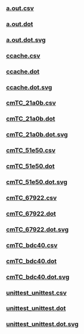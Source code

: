 ### [a.out.csv](a.out.csv)
### [a.out.dot](a.out.dot)
### [a.out.dot.svg](a.out.dot.svg)
### [ccache.csv](ccache.csv)
### [ccache.dot](ccache.dot)
### [ccache.dot.svg](ccache.dot.svg)
### [cmTC_21a0b.csv](cmTC_21a0b.csv)
### [cmTC_21a0b.dot](cmTC_21a0b.dot)
### [cmTC_21a0b.dot.svg](cmTC_21a0b.dot.svg)
### [cmTC_51e50.csv](cmTC_51e50.csv)
### [cmTC_51e50.dot](cmTC_51e50.dot)
### [cmTC_51e50.dot.svg](cmTC_51e50.dot.svg)
### [cmTC_67922.csv](cmTC_67922.csv)
### [cmTC_67922.dot](cmTC_67922.dot)
### [cmTC_67922.dot.svg](cmTC_67922.dot.svg)
### [cmTC_bdc40.csv](cmTC_bdc40.csv)
### [cmTC_bdc40.dot](cmTC_bdc40.dot)
### [cmTC_bdc40.dot.svg](cmTC_bdc40.dot.svg)
### [unittest_unittest.csv](unittest_unittest.csv)
### [unittest_unittest.dot](unittest_unittest.dot)
### [unittest_unittest.dot.svg](unittest_unittest.dot.svg)
